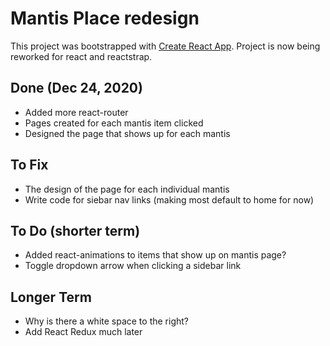 # Mantis Place redesign
This project was bootstrapped with [Create React App](https://github.com/facebook/create-react-app). Project is now being reworked for react and reactstrap.

## Done (Dec 24, 2020)
* Added more react-router
* Pages created for each mantis item clicked
* Designed the page that shows up for each mantis

## To Fix
* The design of the page for each individual mantis
* Write code for siebar nav links (making most default to home for now)

## To Do (shorter term)
* Added react-animations to items that show up on mantis page?
* Toggle dropdown arrow when clicking a sidebar link

## Longer Term
* Why is there a white space to the right?
* Add React Redux much later